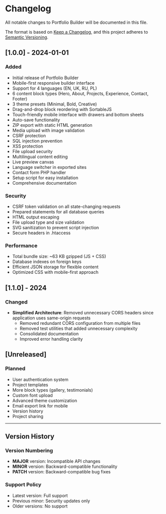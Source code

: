 # Changelog

All notable changes to Portfolio Builder will be documented in this file.

The format is based on [Keep a Changelog](https://keepachangelog.com/en/1.0.0/),
and this project adheres to [Semantic Versioning](https://semver.org/spec/v2.0.0.html).

## [1.0.0] - 2024-01-01

### Added
- Initial release of Portfolio Builder
- Mobile-first responsive builder interface
- Support for 4 languages (EN, UK, RU, PL)
- 6 content block types (Hero, About, Projects, Experience, Contact, Footer)
- 3 theme presets (Minimal, Bold, Creative)
- Drag-and-drop block reordering with SortableJS
- Touch-friendly mobile interface with drawers and bottom sheets
- Auto-save functionality
- ZIP export with static HTML generation
- Media upload with image validation
- CSRF protection
- SQL injection prevention
- XSS protection
- File upload security
- Multilingual content editing
- Live preview canvas
- Language switcher in exported sites
- Contact form PHP handler
- Setup script for easy installation
- Comprehensive documentation

### Security
- CSRF token validation on all state-changing requests
- Prepared statements for all database queries
- HTML output escaping
- File upload type and size validation
- SVG sanitization to prevent script injection
- Secure headers in .htaccess

### Performance
- Total bundle size: ~63 KB gzipped (JS + CSS)
- Database indexes on foreign keys
- Efficient JSON storage for flexible content
- Optimized CSS with mobile-first approach

## [1.1.0] - 2024

### Changed
- **Simplified Architecture**: Removed unnecessary CORS headers since application uses same-origin requests
  - Removed redundant CORS configuration from multiple files
  - Removed test utilities that added unnecessary complexity
  - Consolidated documentation
  - Improved error handling clarity

## [Unreleased]

### Planned
- User authentication system
- Project templates
- More block types (gallery, testimonials)
- Custom font upload
- Advanced theme customization
- Email export link for mobile
- Version history
- Project sharing

---

## Version History

### Version Numbering

- **MAJOR** version: Incompatible API changes
- **MINOR** version: Backward-compatible functionality
- **PATCH** version: Backward-compatible bug fixes

### Support Policy

- Latest version: Full support
- Previous minor: Security updates only
- Older versions: No support
